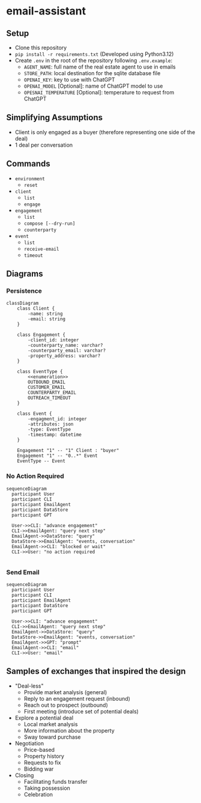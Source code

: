 # email-assistant

## Setup
* Clone this repository
* ```pip install -r requirements.txt``` (Developed using Python3.12)
* Create `.env` in the root of the repository following `.env.example`:
  * `AGENT_NAME`: full name of the real estate agent to use in emails
  * `STORE_PATH`: local destination for the sqlite database file
  * `OPENAI_KEY`: key to use with ChatGPT
  * `OPENAI_MODEL` [Optional]: name of ChatGPT model to use
  * `OPESNAI_TEMPERATURE` [Optional]: temperature to request from ChatGPT

## Simplifying Assumptions
* Client is only engaged as a buyer (therefore representing one side of the deal)
* 1 deal per conversation

## Commands
* `environment`
  * `reset`
* `client`
  * `list`
  * `engage`
* `engagement`
  * `list`
  * `compose [--dry-run]`
  * `counterparty`
* `event`
  * `list`
  * `receive-email`
  * `timeout`

## Diagrams
### Persistence
```mermaid
classDiagram
    class Client {
        -name: string
        -email: string
    }
        
    class Engagement {
        -client_id: integer
        -counterparty_name: varchar?
        -counterparty_email: varchar?
        -property_address: varchar?
    }
    
    class EventType {
        <<enumeration>>
        OUTBOUND_EMAIL
        CUSTOMER_EMAIL
        COUNTERPARTY_EMAIL
        OUTREACH_TIMEOUT
    }
    
    class Event {
        -engagment_id: integer
        -attributes: json
        -type: EventType
        -timestamp: datetime
    }

    Engagement "1" -- "1" Client : "buyer"
    Engagement "1" -- "0..*" Event 
    EventType -- Event
```

### No Action Required
```mermaid
sequenceDiagram
  participant User
  participant CLI
  participant EmailAgent
  participant DataStore
  participant GPT

  User->>CLI: "advance engagement"
  CLI->>EmailAgent: "query next step"
  EmailAgent->>DataStore: "query"
  DataStore->>EmailAgent: "events, conversation"
  EmailAgent->>CLI: "blocked or wait"
  CLI->>User: "no action required      
  
```

### Send Email
```mermaid
sequenceDiagram 
  participant User
  participant CLI
  participant EmailAgent
  participant DataStore
  participant GPT

  User->>CLI: "advance engagement"
  CLI->>EmailAgent: "query next step"
  EmailAgent->>DataStore: "query"
  DataStore->>EmailAgent: "events, conversation"
  EmailAgent->>GPT: "prompt"
  EmailAgent->>CLI: "email"
  CLI->>User: "email"

```

## Samples of exchanges that inspired the design
* "Deal-less"
  * Provide market analysis (general)
  * Reply to an engagement request (inbound)
  * Reach out to prospect (outbound)
  * First meeting (introduce set of potential deals)
* Explore a potential deal
  * Local market analysis
  * More information about the property
  * Sway toward purchase
* Negotiation
  * Price-based
  * Property history
  * Requests to fix
  * Bidding war
* Closing
  * Facilitating funds transfer
  * Taking possession
  * Celebration